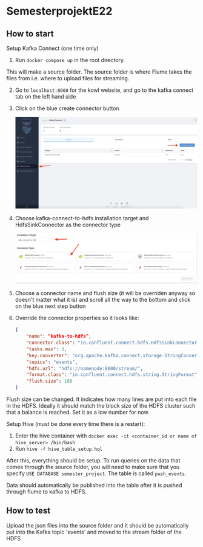 # SemesterprojektE22

## How to start


Setup Kafka Connect (one time only)

1. Run ```docker compose up``` in the root directory.

This will make a source folder. The source folder is where Flume takes the files from i.e. where to upload files for streaming.

2. Go to ```localhost:8000``` for the kowl website, and go to the kafka connect tab on the left hand side
3. Click on the blue create connector button

   ![](assets/20221115_214407_image.png)
4. Choose kafka-connect-to-hdfs installation target and HdfsSinkConnector as the connector type

   ![](assets/20221115_214558_image.png)
5. Choose a connector name and flush size (it will be overriden anyway so doesn't matter what it is) and scroll all the way to the bottom and click on the blue next step button
6. Override the connector properties so it looks like:

   ```json
   {
       "name": “kafka-to-hdfs”,
       "connector.class": "io.confluent.connect.hdfs.HdfsSinkConnector",
       "tasks.max": 3,
       "key.converter": "org.apache.kafka.connect.storage.StringConverter",
       "topics": "events",
       "hdfs.url": "hdfs://namenode:9000/stream/",
       "format.class": "io.confluent.connect.hdfs.string.StringFormat",
       "flush.size": 100
   }

   ```
Flush size can be changed. It indicates how many lines are put into each file in the HDFS. Ideally it should match the block size of the HDFS cluster such that a balance is reached. Set it as a low number for now.

Setup Hive (must be done every time there is a restart):

1. Enter the hive container with ```docker exec -it <container_id or name of hive_server> /bin/bash```
2. Run ```hive -f hive_table_setup.hql```


After this, everything should be setup. To run queries on the data that comes through the source folder, you will need to make sure that you specify ```USE DATABASE semester_project```. The table is called ```push_events```.

Data should automatically be published into the table after it is pushed through flume to kafka to HDFS.

## How to test

Upload the json files into the source folder and it should be automatically put into the Kafka topic 'events' and moved to the stream folder of the HDFS
